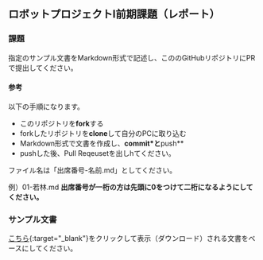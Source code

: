 ## ロボットプロジェクトI前期課題（レポート）

### 課題
指定のサンプル文書をMarkdown形式で記述し、こののGitHubリポジトリにPRで提出してください。

#### 参考
以下の手順になります。
- このリポジトリを**fork**する
- forkしたリポジトリを**clone**して自分のPCに取り込む
- Markdown形式で文書を作成し、**commit*と**push**
- pushした後、Pull Reqeusetを出しhてください。

ファイル名は「出席番号-名前.md」としてください。

例）01-若林.md
**出席番号が一桁の方は先頭に0をつけて二桁になるようにしてください。**

### サンプル文書
[こちら](){:target="_blank"}をクリックして表示（ダウンロード）される文書をベースにしてください。
